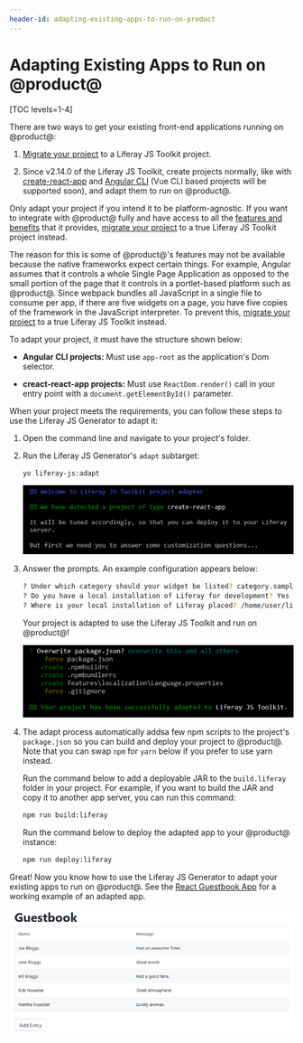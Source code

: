 ```yaml
---
header-id: adapting-existing-apps-to-run-on-product
---
```


# Adapting Existing Apps to Run on @product@

[TOC levels=1-4]

There are two ways to get your existing front-end applications running on
@product@: 

1. [Migrate your project](/docs/7-2/appdev/-/knowledge_base/a/web-front-ends) 
   to a Liferay JS Toolkit project. 

2. Since v2.14.0 of the Liferay JS Toolkit, create projects normally, like with
   [create-react-app](https://facebook.github.io/create-react-app/) and [Angular
   CLI](https://cli.angular.io/) (Vue CLI based projects will be supported
   soon), and adapt them to run on @product@. 

Only adapt your project if you intend it to be platform-agnostic. If
you want to integrate with @product@ fully and have access to all the 
[features and benefits](/docs/7-2/frameworks/-/knowledge_base/f/creating-and-bundling-javascript-widgets-with-javascript-tooling) 
that it provides, [migrate your project](/docs/7-2/appdev/-/knowledge_base/a/web-front-ends) 
to a true Liferay JS Toolkit project instead.

The reason for this is some of @product@'s features may not be available because
the native frameworks expect certain things. For example, Angular assumes that
it controls a whole Single Page Application as opposed to the small portion of
the page that it controls in a portlet-based platform such as @product@. Since
webpack bundles all JavaScript in a single file to consume per app, if there are
five widgets on a page, you have five copies of the framework in the JavaScript
interpreter. To prevent this, 
[migrate your project](/docs/7-2/appdev/-/knowledge_base/a/web-front-ends) to 
a true Liferay JS Toolkit instead. 

To adapt your project, it must have the structure shown below:

- **Angular CLI projects:** Must use `app-root` as the application's Dom 
  selector. 

- **creact-react-app projects:** Must use `ReactDom.render()` call in your entry 
  point with a `document.getElementById()` parameter.

When your project meets the requirements, you can follow these steps to use the 
Liferay JS Generator to adapt it:

1.  Open the command line and navigate to your project's folder.

2.  Run the Liferay JS Generator's `adapt` subtarget:

    ```bash
    yo liferay-js:adapt
    ```

    ![Figure 1: You can run the adapt subtarget of the Liferay JS Generator to adapt your existing apps for Liferay.](../../../images/liferay-js-generator-adapt-run.png)

3.  Answer the prompts. An example configuration appears below:

    ```bash
    ? Under which category should your widget be listed? category.sample
    ? Do you have a local installation of Liferay for development? Yes
    ? Where is your local installation of Liferay placed? /home/user/liferay
    ```

    Your project is adapted to use the Liferay JS Toolkit and run on @product@! 

    ![Figure 2: You can run the adapt subtarget of the Liferay JS Generator to adapt your existing apps for Liferay.](../../../images/liferay-js-generator-adapt-complete.png)

4.  The adapt process automatically addsa few npm scripts to the project's 
    `package.json` so you can build and deploy your project to @product@. Note 
    that you can swap `npm` for `yarn` below if you prefer to use yarn instead.

    Run the command below to add a deployable JAR to the `build.liferay` folder 
    in your project. For example, if you want to build the JAR and copy it to 
    another app server, you can run this command:

    ```bash
    npm run build:liferay
    ```

    Run the command below to deploy the adapted app to your @product@ instance:

    ```bash
    npm run deploy:liferay
    ```

Great! Now you know how to use the Liferay JS Generator to adapt your existing 
apps to run on @product@. See the 
[React Guestbook App](https://github.com/liferay/liferay-docs/tree/master/en/developer/reference/code/adapted-react-app/) 
for a working example of an adapted app. 

![Figure 3: Your adapted app runs in Liferay in no time.](../../../images/liferay-js-generator-adapt-deployed.png)
